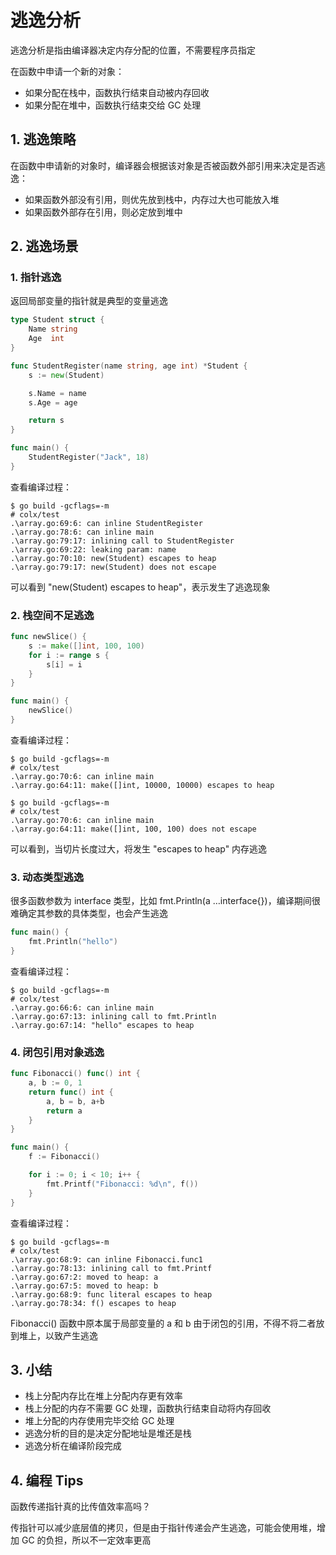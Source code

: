 # 逃逸分析

逃逸分析是指由编译器决定内存分配的位置，不需要程序员指定

在函数中申请一个新的对象：

- 如果分配在栈中，函数执行结束自动被内存回收
- 如果分配在堆中，函数执行结束交给 GC 处理

## 1. 逃逸策略

在函数中申请新的对象时，编译器会根据该对象是否被函数外部引用来决定是否逃逸：

- 如果函数外部没有引用，则优先放到栈中，内存过大也可能放入堆
- 如果函数外部存在引用，则必定放到堆中

## 2. 逃逸场景

### 1. 指针逃逸

返回局部变量的指针就是典型的变量逃逸

```go
type Student struct {
    Name string
    Age  int
}

func StudentRegister(name string, age int) *Student {
    s := new(Student)

    s.Name = name
    s.Age = age

    return s
}

func main() {
    StudentRegister("Jack", 18)
}
```

查看编译过程：

```shell
$ go build -gcflags=-m
# colx/test
.\array.go:69:6: can inline StudentRegister
.\array.go:78:6: can inline main
.\array.go:79:17: inlining call to StudentRegister
.\array.go:69:22: leaking param: name
.\array.go:70:10: new(Student) escapes to heap
.\array.go:79:17: new(Student) does not escape
```

可以看到 "new(Student) escapes to heap"，表示发生了逃逸现象

### 2. 栈空间不足逃逸

```go
func newSlice() {
    s := make([]int, 100, 100)
    for i := range s {
        s[i] = i
    }
}

func main() {
    newSlice()
}
```

查看编译过程：

```shell
$ go build -gcflags=-m
# colx/test
.\array.go:70:6: can inline main
.\array.go:64:11: make([]int, 10000, 10000) escapes to heap

$ go build -gcflags=-m
# colx/test
.\array.go:70:6: can inline main
.\array.go:64:11: make([]int, 100, 100) does not escape
```

可以看到，当切片长度过大，将发生 "escapes to heap" 内存逃逸

### 3. 动态类型逃逸

很多函数参数为 interface 类型，比如 fmt.Println(a …interface{})，编译期间很难确定其参数的具体类型，也会产生逃逸

```go
func main() {
    fmt.Println("hello")
}
```

查看编译过程：

```shell
$ go build -gcflags=-m
# colx/test
.\array.go:66:6: can inline main
.\array.go:67:13: inlining call to fmt.Println
.\array.go:67:14: "hello" escapes to heap
```

### 4. 闭包引用对象逃逸

```go
func Fibonacci() func() int {
    a, b := 0, 1
    return func() int {
        a, b = b, a+b
        return a
    }
}

func main() {
    f := Fibonacci()

    for i := 0; i < 10; i++ {
        fmt.Printf("Fibonacci: %d\n", f())
    }
}
```

查看编译过程：

```shell
$ go build -gcflags=-m
# colx/test
.\array.go:68:9: can inline Fibonacci.func1
.\array.go:78:13: inlining call to fmt.Printf
.\array.go:67:2: moved to heap: a
.\array.go:67:5: moved to heap: b
.\array.go:68:9: func literal escapes to heap
.\array.go:78:34: f() escapes to heap
```

Fibonacci() 函数中原本属于局部变量的 a 和 b 由于闭包的引用，不得不将二者放到堆上，以致产生逃逸

## 3. 小结

- 栈上分配内存比在堆上分配内存更有效率
- 栈上分配的内存不需要 GC 处理，函数执行结束自动将内存回收
- 堆上分配的内存使用完毕交给 GC 处理
- 逃逸分析的目的是决定分配地址是堆还是栈
- 逃逸分析在编译阶段完成

## 4. 编程 Tips

函数传递指针真的比传值效率高吗？

传指针可以减少底层值的拷贝，但是由于指针传递会产生逃逸，可能会使用堆，增加 GC 的负担，所以不一定效率更高
